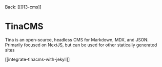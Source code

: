 Back: [[013-cms]]

# TinaCMS

Tina is an open-source, headless CMS for Markdown, MDX, and JSON. Primarily focused on NextJS, but can be used for other statically generated sites

[[integrate-tinacms-with-jekyll]]
